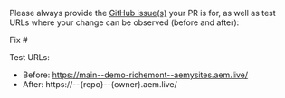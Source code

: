 Please always provide the [GitHub issue(s)](../issues) your PR is for, as well as test URLs where your change can be observed (before and after):

Fix #<gh-issue-id>

Test URLs:
- Before: https://main--demo-richemont--aemysites.aem.live/
- After: https://<branch>--{repo}--{owner}.aem.live/
